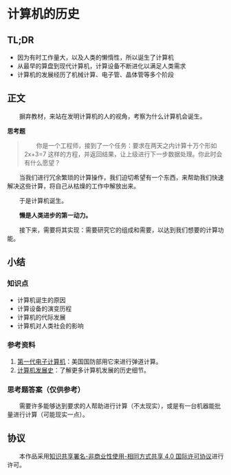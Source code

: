 # 计算机的历史

## TL;DR

- 因为有时工作量大，以及人类的懒惰性，所以诞生了计算机
- 从最早的算盘到现代计算机，计算设备不断进化以满足人类需求
- 计算机的发展经历了机械计算、电子管、晶体管等多个阶段

## 正文

　　摒弃教材，来站在发明计算机的人的视角，考察为什么计算机会诞生。

**思考题**

> 　　你是一个工程师，接到了一个任务：要求在两天之内计算十万个形如 2x+3=7 这样的方程，并返回结果，让上级进行下一步数据处理。你此时会有什么愿望？

　　当我们进行冗余繁琐的计算操作，我们迫切希望有一个东西，来帮助我们快速解决这些计算，将自己从枯燥的工作中解放出来。

　　于是计算机诞生。

　　**懒是人类进步的第一动力。**

　　接下来，需要将其实现：需要研究它的组成和需要，以达到我们想要的计算功能。

## 小结

### 知识点

- 计算机诞生的原因
- 计算设备的演变历程
- 计算机的代际发展
- 计算机对人类社会的影响

### 参考资料

1. [第一代电子计算机](https://baike.baidu.com/item/%E7%AC%AC%E4%B8%80%E4%BB%A3%E7%94%B5%E5%AD%90%E8%AE%A1%E7%AE%97%E6%9C%BA/1430548)：美国国防部用它来进行弹道计算。
2. [计算机发展史](https://baike.baidu.com/item/%E8%AE%A1%E7%AE%97%E6%9C%BA%E5%8F%91%E5%B1%95%E5%8F%B2/1132428)：了解更多计算机发展的历史细节。

### 思考题答案（仅供参考）

　　需要许多能够达到要求的人帮助进行计算（不太现实），或是有一台机器能批量进行计算（可能现实一点）。

## 协议

　　本作品采用[知识共享署名-非商业性使用-相同方式共享 4.0 国际许可协议](https://creativecommons.org/licenses/by-nc-sa/4.0/deed.zh)进行许可。